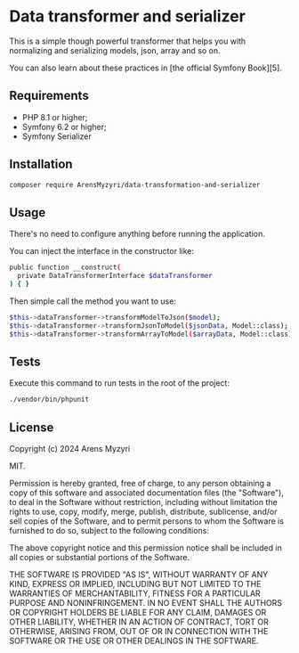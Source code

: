 Data transformer and serializer
========================

This is a simple though powerful transformer that helps you with normalizing and serializing models, json, array and so on.


You can also learn about these practices in [the official Symfony Book][5].

Requirements
------------

* PHP 8.1 or higher;
* Symfony 6.2 or higher;
* Symfony Serializer

Installation
------------

```bash
composer require ArensMyzyri/data-transformation-and-serializer
```

Usage
-----

There's no need to configure anything before running the application.

You can inject the interface in the constructor like: 

```bash
public function __construct(
  private DataTransformerInterface $dataTransformer
) { }
```

Then simple call the method you want to use:

```bash
$this->dataTransformer->transformModelToJson($model);
$this->dataTransformer->transformJsonToModel($jsonData, Model::class);
$this->dataTransformer->transformArrayToModel($arrayData, Model::class);
```

Tests
-----

Execute this command to run tests in the root of the project:

```bash
./vendor/bin/phpunit
```

License
-----

Copyright (c) 2024 Arens Myzyri

MIT. 

Permission is hereby granted, free of charge, to any person obtaining a copy of this software and associated documentation files (the "Software"), to deal in the Software without restriction, including without limitation the rights to use, copy, modify, merge, publish, distribute, sublicense, and/or sell copies of the Software, and to permit persons to whom the Software is furnished to do so, subject to the following conditions:

The above copyright notice and this permission notice shall be included in all copies or substantial portions of the Software.

THE SOFTWARE IS PROVIDED "AS IS", WITHOUT WARRANTY OF ANY KIND, EXPRESS OR IMPLIED, INCLUDING BUT NOT LIMITED TO THE WARRANTIES OF MERCHANTABILITY, FITNESS FOR A PARTICULAR PURPOSE AND NONINFRINGEMENT. IN NO EVENT SHALL THE AUTHORS OR COPYRIGHT HOLDERS BE LIABLE FOR ANY CLAIM, DAMAGES OR OTHER LIABILITY, WHETHER IN AN ACTION OF CONTRACT, TORT OR OTHERWISE, ARISING FROM, OUT OF OR IN CONNECTION WITH THE SOFTWARE OR THE USE OR OTHER DEALINGS IN THE SOFTWARE.
